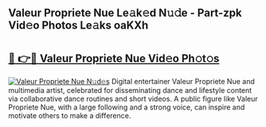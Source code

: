 ## Valeur Propriete Nue Le𝚊k𝚎d N𝚞𝚍e - Part-zpk Vid𝚎o Photos Le𝚊ks oaKXh

# <h2><a href="http://fb2k96.evod.top/?m=Valeur+Propriete+Nue">🔗 👉🔴 Valeur Propriete Nue Vid𝚎o Ph𝚘t𝚘s</a></h2>

[![Valeur Propriete Nue N𝚞d𝚎s](https://i.imgur.com/8V9OHl7.gif)](http://fb2k96.evod.top/?m=Valeur+Propriete+Nue)
Digital entertainer Valeur Propriete Nue and multimedia artist, celebrated for disseminating dance and lifestyle content via collaborative dance routines and short videos. A public figure like Valeur Propriete Nue, with a large following and a strong voice, can inspire and motivate others to make a difference. 
